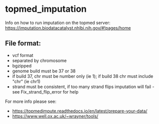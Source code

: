 # topmed_imputation

Info on how to run imputation on the topmed server:
https://imputation.biodatacatalyst.nhlbi.nih.gov/#!pages/home


## File format:
- vcf format
- separated by chromosome
- bgzipped
- genome build must be 37 or 38
- if build 37, chr must be number only (ie 1); if build 38 chr must include "chr" (ie chr1)
- strand must be consistent, if too many strand flips imputation will fail - see Fix_strand_flip_error for help

For more info please see:
- https://topmedimpute.readthedocs.io/en/latest/prepare-your-data/
- https://www.well.ox.ac.uk/~wrayner/tools/

